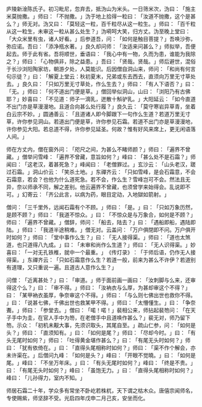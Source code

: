 庐陵新淦陈氏子。初习毗尼，忽弃去，抵沩山为米头。一日筛米次，沩曰：​「施主米莫抛撒。​」师曰：​「不抛撒。​」沩于地上拾得一粒曰：​「汝道不抛撒，这个是甚么？​」师无对。沩又曰：​「莫轻这一粒，百千粒尽从这一粒生。​」师曰：​「百千粒从这一粒生，未审这一粒从甚么处生？​」沩嗬呵大笑，归方丈。沩至晚上堂曰：​「大众米里有虫，诸人好看。​」后参道吾，问：​「如何是触目菩提？​」吾唤沙弥，弥应诺。吾曰：​「添净瓶水著。​」良久却问师：​「汝适来问甚么？​」师拟举，吾便起去。师于此有省。吾将顺世，垂语曰：​「我心中有一物，久而为患，谁能为我除之？​」师曰：​「心物俱非，除之益患。​」吾曰：​「贤哉。贤哉。​」师后避世，混俗于长沙浏阳陶家坊，朝游夕处，人莫能识。后因僧自洞山来，师问：​「和尚有何言句示徒？​」曰：​「解夏上堂云：秋初夏末，兄弟或东去西去，直须向万里无寸草处去。​」良久曰：​「只如万里无寸草处，作么生去？​」师曰：​「有人下语否？​」曰：​「无。​」师曰：​「何不道出门便是草。​」僧回举似洞山，山曰：​「浏阳乃有古佛耶？​」妙喜曰：​「不见道：师子一滴乳，迸散十斛驴乳。​」大阳延云：​「如今直道不出门亦是草漫漫地。且道合向甚么处行履？​」良久云：​「莫守寒岩异草青，坐着白云宗不妙。​」圆通善云：​「且道诸人即今脚跟下一句作么生道？若道万里无寸草，许你参见洞山。若道出门便是草，许你参见石霜。若道不出门亦是草漫漫地，许你参见大阳。若总道不得，许你参见延圣。何故？惟有好风来席上，更无闲语落人间。​」

师在方丈内，僧在窗外问：​「咫尺之间，为甚么不睹师颜？​」师曰：​「遍界不曾藏。​」僧举问雪峰：​「遍界不曾藏，意旨如何？​」峰曰：​「甚么处不是石霜？​」师闻曰：​「这老汉，着甚死急？​」峰闻曰：​「老僧罪过。​」玄沙云：​「山头老汉，蹉过石霜。​」洞山价云：​「笑杀土地。​」东禪齐云：​「只如雪峰，是会石霜意，不会石霜意，若会？也他为什么道死急。若不会，作么生？雪峰岂可不会。然法且无异，奈以师承不同，解之差别。他云遍界不曾藏，也须曾学来始得会。乱说即不可。​」幻寄云：​「齐公此言，以病为药，眼目定动，入地獄如箭射。​」

僧问：​「三千里外，远闻石霜有个不顾。​」师曰：​「是。​」曰：​「只如万象历然，是顾不顾？​」师曰：​「我道不惊众。​」曰：​「不惊众是与万象合，如何是不顾？​」师曰：​「遍界不曾藏。​」僧辞，师问：​「船去，陆去？​」曰：​「遇船即船，遇陆即陆。​」师曰：​「我道半途稍难。​」僧无对。云盖问：​「万户俱閉即不问。万户俱开时如何？​」师曰：​「堂中事作么生？​」曰：​「无人接得渠。​」师曰：​「道也太煞道，也只道得八九成。​」曰：​「未审和尚作么生道？​」师曰：​「无人识得渠。​」妙喜曰：​「一对无孔铁椎，就中一个最重。​」​《传灯录》​：​「于师后语，仍作无人接得渠。​」东禪齐云：​「只如石霜意作么生？若道一般，前来为甚么不许伊？若道别有道理，又只重说一遍。且道古人意作么生？​」

问僧：​「近离甚处？​」曰：​「审道。​」师于面前画一画曰：​「汝刺脚与么来，还审得这个么？​」曰：​「审不得。​」师曰：​「汝衲衣与么厚，为甚却审这个不得？​」曰：​「某甲衲衣虽厚，争奈审这个不得。​」师曰：​「与么则七佛出世也救你不得。​」曰：​「说甚七佛，千佛出世也救某甲不得。​」师曰：​「太懵懂生。​」曰：​「争奈聻。​」师曰：​「参堂去。​」僧曰：​「喏！喏！」裴相公来，师拈起裴笏问：​「在天子手中为圭，在官人手中为笏，在老僧手中且道唤作甚么？​」裴无对，师乃留下笏。示众：​「初机未觏大事，先须识取头，其尾自至。​」疏山仁参，问：​「如何是头？​」师曰：​「直须知有。​」曰：​「如何是尾？​」师曰：​「尽却今时。​」曰：​「有头无尾时如何？​」师曰：​「吐得黄金堪作甚么？​」曰：​「有尾无头时如何？​」师曰：​「犹有依倚在。​」曰：​「直得头尾相称时如何？​」师曰：​「渠不作个解会，亦未许渠在。​」后僧问九峰：​「如何是头？​」峰曰：​「开眼不觉曉。​」曰：​「如何是尾。​」峰曰：​「不坐万年床。​」曰：​「有头无尾时如何？​」峰曰：​「终是不贵。​」曰：​「有尾无头时如何？​」峰曰：​「虽饱无力。​」曰：​「直得头尾相称时如何？​」峰曰：​「儿孙得力，室内不知。​」

师居石霜二十年，学众多有常坐不卧屹若株杌，天下谓之枯木众。唐僖宗闻师名，专使赐紫，师坚辞不受。光启四年戊申二月己亥，安坐而化。
